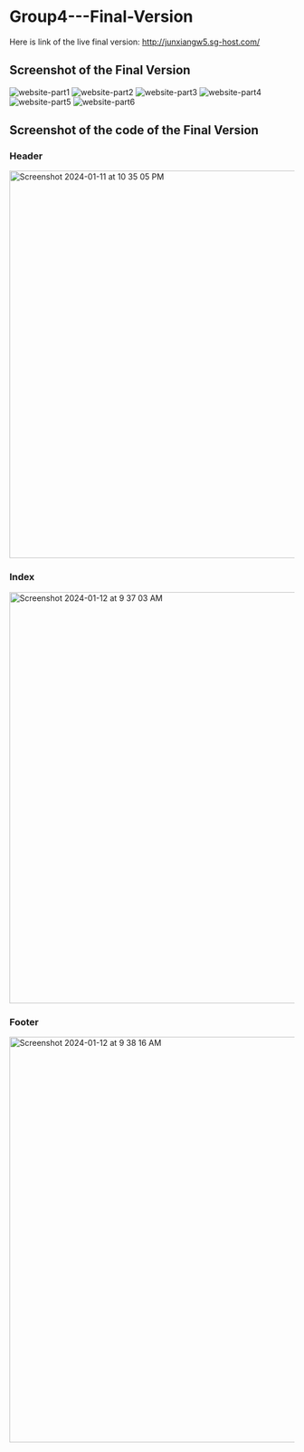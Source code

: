 # Group4---Final-Version
Here is link of the live final version:
http://junxiangw5.sg-host.com/
## Screenshot of the Final Version
![website-part1](https://github.com/CP-3402-CMS-GroupProject/Group4---Final-Version/assets/96897237/40b01900-2f0f-4266-96f1-55e22bb83ef9)
![website-part2](https://github.com/CP-3402-CMS-GroupProject/Group4---Final-Version/assets/96897237/23493c5d-7f7e-49b0-86e8-04a043ab94a8)
![website-part3](https://github.com/CP-3402-CMS-GroupProject/Group4---Final-Version/assets/96897237/ce834c34-8387-4e8a-8d99-667bd21553f5)
![website-part4](https://github.com/CP-3402-CMS-GroupProject/Group4---Final-Version/assets/96897237/3d1ab449-efb6-4df6-8345-a4f52de50d65)
![website-part5](https://github.com/CP-3402-CMS-GroupProject/Group4---Final-Version/assets/96897237/7bd0702b-7388-461c-bace-4823ebd23aad)
![website-part6](https://github.com/CP-3402-CMS-GroupProject/Group4---Final-Version/assets/96897237/d8cd0ce2-296c-48c9-b1ae-0319f8059479)


## Screenshot of the code of the Final Version

### Header
<img width="684" alt="Screenshot 2024-01-11 at 10 35 05 PM" src="https://github.com/CP-3402-CMS-GroupProject/Group4---Final-Version/assets/118160486/f9824979-5aed-4397-8947-0fde045146b0">

### Index
<img width="726" alt="Screenshot 2024-01-12 at 9 37 03 AM" src="https://github.com/CP-3402-CMS-GroupProject/Group4---Final-Version/assets/118160486/a7a0425a-aee1-4a08-8993-1478ab25d42b">

### Footer
<img width="716" alt="Screenshot 2024-01-12 at 9 38 16 AM" src="https://github.com/CP-3402-CMS-GroupProject/Group4---Final-Version/assets/118160486/b9a1df9d-e989-4ee5-8cc2-728ecde078a3">
